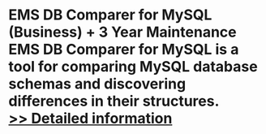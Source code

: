 # EMS DB Comparer for MySQL (Business) + 3 Year Maintenance<br />EMS DB Comparer for MySQL is a tool for comparing MySQL database schemas and discovering differences in their structures.<br />[>> Detailed information](https://secure.shareit.com/shareit/product.html?productid=300067892&affiliateid=200057808)